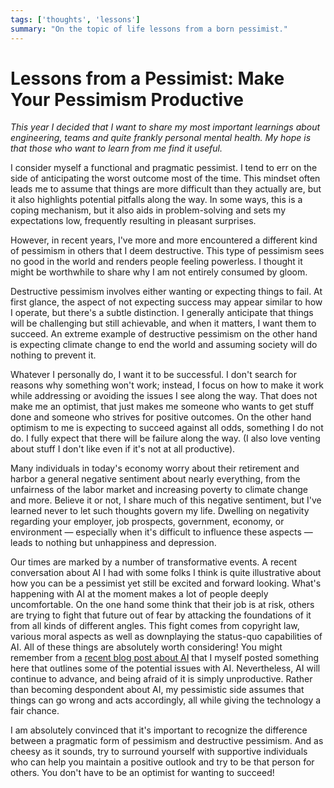```yaml
---
tags: ['thoughts', 'lessons']
summary: "On the topic of life lessons from a born pessimist."
---
```


# Lessons from a Pessimist: Make Your Pessimism Productive

*This year I decided that I want to share my most important learnings about
engineering, teams and quite frankly personal mental health.  My hope is that
those who want to learn from me find it useful.*

I consider myself a functional and pragmatic pessimist.  I tend to err on the
side of anticipating the worst outcome most of the time.  This mindset often
leads me to assume that things are more difficult than they actually are, but it
also highlights potential pitfalls along the way.  In some ways, this is a
coping mechanism, but it also aids in problem-solving and sets my expectations
low, frequently resulting in pleasant surprises.

However, in recent years, I've more and more encountered a different kind of
pessimism in others that I deem destructive.  This type of pessimism sees no
good in the world and renders people feeling powerless.  I thought it might be
worthwhile to share why I am not entirely consumed by gloom.

Destructive pessimism involves either wanting or expecting things to fail.  At
first glance, the aspect of not expecting success may appear similar to how I
operate, but there's a subtle distinction.  I generally anticipate that things
will be challenging but still achievable, and when it matters, I want them to
succeed.  An extreme example of destructive pessimism on the other hand is
expecting climate change to end the world and assuming society will do nothing
to prevent it.

Whatever I personally do, I want it to be successful.  I don't search for reasons
why something won't work; instead, I focus on how to make it work while addressing
or avoiding the issues I see along the way.  That does not make me an optimist,
that just makes me someone who wants to get stuff done and someone who strives for
positive outcomes.  On the other hand optimism to me is expecting to succeed
against all odds, something I do not do.  I fully expect that there will be
failure along the way.  (I also love venting about stuff I don't like even if it's
not at all productive).

Many individuals in today's economy worry about their retirement and harbor a
general negative sentiment about nearly everything, from the unfairness of the
labor market and increasing poverty to climate change and more.  Believe it or
not, I share much of this negative sentiment, but I've learned never to let such
thoughts govern my life.  Dwelling on negativity regarding your employer, job
prospects, government, economy, or environment — especially when it's difficult
to influence these aspects — leads to nothing but unhappiness and depression.

Our times are marked by a number of transformative events.  A recent
conversation about AI I had with some folks I think is quite illustrative about
how you can be a pessimist yet still be excited and forward looking.  What's
happening with AI at the moment makes a lot of people deeply uncomfortable.  On
the one hand some think that their job is at risk, others are trying to fight
that future out of fear by attacking the foundations of it from all kinds of
different angles.  This fight comes from copyright law, various moral aspects
as well as downplaying the status-quo capabilities of AI.  All of these things
are absolutely worth considering!  You might remember from a [recent blog post
about AI](/2023/2/17/the-killing-ai/) that I myself posted something here
that outlines some of the potential issues with AI.  Nevertheless, AI will
continue to advance, and being afraid of it is simply unproductive.  Rather than
becoming despondent about AI, my pessimistic side assumes that things can go
wrong and acts accordingly, all while giving the technology a fair chance.

I am absolutely convinced that it's important to recognize the difference
between a pragmatic form of pessimism and destructive pessimism.  And as
cheesy as it sounds, try to surround yourself with supportive individuals
who can help you maintain a positive outlook and try to be that person for
others.  You don't have to be an optimist for wanting to succeed!
